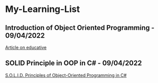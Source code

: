 # My-Learning-List
## Introduction of Object Oriented Programming - 09/04/2022
[Article on educative](https://www.educative.io/blog/object-oriented-programming)


## SOLID Principle in OOP in C# - 09/04/2022
[S.O.L.I.D. Principles of Object-Oriented Programming in C#](https://www.educative.io/blog/solid-principles-oop-c-sharp)

